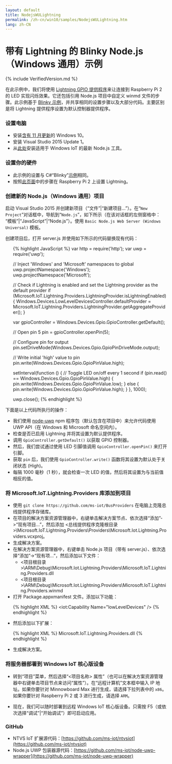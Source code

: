 ```yaml
---
layout: default
title: NodejsWULightning
permalink: /zh-cn/win10/samples/NodejsWULightning.htm
lang: zh-CN
---
```


# 带有 Lightning 的 Blinky Node.js（Windows 通用）示例

{% include VerifiedVersion.md %}

在此示例中，我们将使用 [Lightning GPIO 提供程序]({{site.baseurl}}/{{page.lang}}/win10/LightningProviders.htm)来让连接到 Raspberry Pi 2 的 LED 实现闪烁效果。它还包括引用 Node.js 项目中自定义 winmd 文件的步骤。此示例基于 [Blinky 示例]({{site.baseurl}}/{{page.lang}}/win10/samples/NodejsWUBlinky.htm)，并共享相同的设置步骤以及大部分代码。主要区别是将 Lightning 提供程序设置为默认控制器提供程序。


### 设置电脑
* 安装[含有 11 月更新](http://windows.microsoft.com/zh-cn/windows-10/windows-update-faq)的 Windows 10。
* 安装 Visual Studio 2015 Update 1。
* 从[此处](http://aka.ms/ntvsiotlatest)安装适用于 Windows IoT 的最新 Node.js 工具。


### 设置你的硬件
* 此示例的设置与 C\#“Blinky”[示例]({{site.baseurl}}/{{page.lang}}/win10/Samples/HelloBlinky.htm)相同。
* 按照[此页面]({{site.baseurl}}/{{page.lang}}/win10/LightningSetup.htm)中的步骤在 Raspberry Pi 2 上设置 Lightning。


### 创建新的 Node.js（Windows 通用）项目
启动 Visual Studio 2015 并创建新项目（“文件”\|“新建项目...”）。在“`New Project`”对话框中，导航到“`Node.js`”，如下所示（在该对话框的左侧窗格中： “模板”\|“JavaScript”\|“Node.js”）。使用 `Basic Node.js Web Server (Windows Universal)` 模板。

创建项目后，打开 server.js 并使用如下所示的代码替换现有代码：

<UL>

{% highlight JavaScript %}
var http = require('http');
var uwp = require('uwp');

// Inject 'Windows' and 'Microsoft' namespaces to global
uwp.projectNamespace('Windows');
uwp.projectNamespace('Microsoft');

// Check if Lightning is enabled and set the Lightning provider as the default provider
if (Microsoft.IoT.Lightning.Providers.LightningProvider.isLightningEnabled) {
  Windows.Devices.LowLevelDevicesController.defaultProvider = Microsoft.IoT.Lightning.Providers.LightningProvider.getAggregateProvider();
}

var gpioController = Windows.Devices.Gpio.GpioController.getDefault();

// Open pin 5
pin = gpioController.openPin(5);

// Configure pin for output
pin.setDriveMode(Windows.Devices.Gpio.GpioPinDriveMode.output);

// Write initial 'high' value to pin
pin.write(Windows.Devices.Gpio.GpioPinValue.high);

setInterval(function () {
  // Toggle LED on/off every 1 second
  if (pin.read() == Windows.Devices.Gpio.GpioPinValue.high) {
    pin.write(Windows.Devices.Gpio.GpioPinValue.low);
  } else {
    pin.write(Windows.Devices.Gpio.GpioPinValue.high);
  }
}, 1000);

uwp.close();
{% endhighlight %}
</UL>

下面是以上代码所执行的操作：

* 我们使用 [node-uwp](https://www.npmjs.com/package/uwp) npm 程序包（默认包含在项目中）来允许代码使用 UWP API（在 Windows 和 Microsoft 命名空间内）。
* 检查是否已启用 Lightning 并将其设置为默认提供程序。
* 调用 `GpioController.getDefault()` 以获取 GPIO 控制器。
* 然后，我们尝试通过使用 LED 引脚值调用 `GpioController.openPin()` 来打开引脚。
* 获取 `pin` 后，我们使用 `GpioController.write()` 函数将其设置为默认处于关闭状态 \(High\)。
* 每隔 1000 毫秒（1 秒），就会检查一次 LED 的值，然后将其设置为与当前值相反的值。

### 将 Microsoft.IoT.Lightning.Providers 库添加到项目
* 使用 `git clone https://github.com/ms-iot/BusProviders` 在电脑上克隆总线提供程序存储库。
* 在项目的解决方案资源管理器中，右键单击解决方案节点、依次选择“添加”-\>“现有项目...”，然后添加 \<总线提供程序克隆根目录\>\\Microsoft.IoT.Lightning.Providers\\Providers\\Microsoft.Iot.Lightning.Providers.vcxproj。
* 生成解决方案。
* 在解决方案资源管理器中，右键单击 Node.js 项目（带有 server.js）、依次选择“添加”-\>“现有项...”，然后添加以下文件：
  * \<项目根目录\>\\ARM\\Debug\\Microsoft.Iot.Lightning.Providers\\Microsoft.IoT.Lightning.Providers.dll
  * \<项目根目录\>\\ARM\\Debug\\Microsoft.Iot.Lightning.Providers\\Microsoft.IoT.Lightning.Providers.winmd
* 打开 Package.appxmanifest 文件。添加以下功能：

<UL>

{% highlight XML %}
    <iot:Capability Name="lowLevelDevices" />
    <DeviceCapability Name="109b86ad-f53d-4b76-aa5f-821e2ddf2141"/>
{% endhighlight %}
</UL>

* 然后添加以下扩展：

<UL>

{% highlight XML %}
    <Extension Category="windows.activatableClass.inProcessServer">
      <InProcessServer>
        <Path>Microsoft.IoT.Lightning.Providers.dll</Path>
        <ActivatableClass ActivatableClassId="Microsoft.IoT.Lightning.Providers.LightningPwmProvider" ThreadingModel="both" />
        <ActivatableClass ActivatableClassId="Microsoft.IoT.Lightning.Providers.LightningGpioProvider" ThreadingModel="both" />
        <ActivatableClass ActivatableClassId="Microsoft.IoT.Lightning.Providers.LightningSpiProvider" ThreadingModel="both" />
        <ActivatableClass ActivatableClassId="Microsoft.IoT.Lightning.Providers.LightningI2cProvider" ThreadingModel="both" />
        <ActivatableClass ActivatableClassId="Microsoft.IoT.Lightning.Providers.LightningProvider" ThreadingModel="both" />
        <ActivatableClass ActivatableClassId="Microsoft.IoT.Lightning.Providers.LightningAdcProvider" ThreadingModel="both" />
      </InProcessServer>
    </Extension>
{% endhighlight %}
</UL>

* 生成解决方案。


### 将服务器部署到 Windows IoT 核心版设备
* 转到“项目”菜单，然后选择“\<项目名称\> 属性”（也可以在解决方案资源管理器中右键单击项目节点来访问“属性”）。在“远程计算机”文本框中输入 IP 地址。如果你要针对 Minnowboard Max 进行生成，请选择下拉列表中的 `x86`。如果你要针对 Raspberry Pi 2 或 3 进行生成，请选择 `ARM`。

* 现在，我们可以随时部署到远程 Windows IoT 核心版设备。只需按 F5（或依次选择“调试”\|“开始调试”）即可启动应用。


### GitHub
* NTVS IoT 扩展源代码：[https://github.com/ms-iot/ntvsiot](https://github.com/ms-iot/ntvsiot)
* Node.js UWP 包装器源代码：[https://github.com/ms-iot/node-uwp-wrapper](https://github.com/ms-iot/node-uwp-wrapper)

